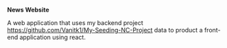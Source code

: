 **News Website**

A web application that uses my backend project https://github.com/Vanitk1/My-Seeding-NC-Project data to product a front-end application using react. 